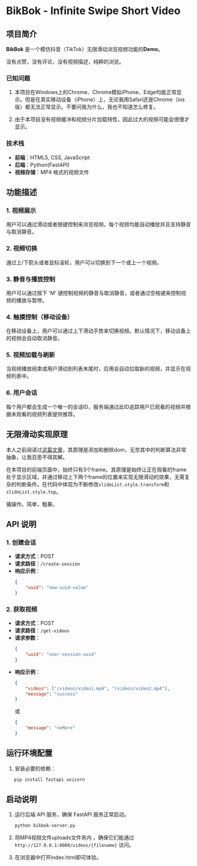 # BikBok - Infinite Swipe Short Video

## 项目简介

**BikBok** 是一个模仿抖音（TikTok）无限滑动浏览视频功能的**Demo**。

没有点赞，没有评论，没有视频描述，纯粹的浏览。


### 已知问题

1. 本项目在Windows上的Chrome、Chrome模拟iPhone、Edge均能正常显示。但是在真实移动设备（iPhone）上，无论我用Safari还是Chrome（ios版）都无法正常显示。不要问我为什么，我也不知道怎么修复。

2. 由于本项目没有视频缓冲和视频分片加载特性，因此过大的视频可能会很慢才显示。

### 技术栈

- **前端**：HTML5, CSS, JavaScript
- **后端**：Python(FastAPI)
- **视频存储**：MP4 格式的视频文件

## 功能描述

### 1. 视频展示
用户可以通过滑动或者按键控制来浏览视频。每个视频均能自动播放并且支持静音与取消静音。

### 2. 视频切换
通过上/下箭头或者鼠标滚轮，用户可以切换到下一个或上一个视频。

### 3. 静音与播放控制
用户可以通过按下 'M' 键控制视频的静音与取消静音，或者通过空格键来控制视频的播放与暂停。

### 4. 触摸控制（移动设备）
在移动设备上，用户可以通过上下滑动手势来切换视频。默认情况下，移动设备上的视频会自动取消静音。

### 5. 视频加载与刷新
当视频播放结束或用户滑动到列表末尾时，应用会自动拉取新的视频，并显示在视频列表中。

### 6. 用户会话
每个用户都会生成一个唯一的会话ID，服务端通过此ID追踪用户已观看的视频并根据未观看的视频列表提供推荐。

## 无限滑动实现原理

本人之前阅读过[这篇文章](https://juejin.cn/post/7361614921519054883)，其原理是添加和删除dom，无奈其中的判断算法非常抽象，让我百思不得其解。

在本项目的前端页面中，始终只有3个frame。其原理是始终让正在观看的frame处于显示区域，并通过移动上下两个frame的位置来实现无限滑动的效果，无需复杂的判断条件。在代码中体现为不断修改`slideList.style.transform`和`slideList.style.top`。

骚操作。简单，粗暴。

## API 说明

### 1. 创建会话

- **请求方式**：POST
- **请求路径**：`/create-session`
- **响应示例**：
    ```json
    {
        "uuid": "new-uuid-value"
    }
    ```

### 2. 获取视频

- **请求方式**：POST
- **请求路径**：`/get-videos`
- **请求参数**：
    ```json
    {
        "uuid": "user-session-uuid"
    }
    ```
- **响应示例**：
    ```json
    {
        "videos": ["/videos/video1.mp4", "/videos/video2.mp4"],
        "message": "success"
    }
    ```
    或
    ```json
    {
        "message": "noMore"
    }
    ```

## 运行环境配置

1. 安装必要的依赖：
```bash
   pip install fastapi uvicorn
```

## 启动说明

1. 运行后端 API 服务，确保 FastAPI 服务正常启动。
   ```bash
   python bikbok-server.py
   ```

2. 将MP4视频文件uploads文件夹内 ，确保它们能通过`http://127.0.0.1:8000/videos/{filename}` 访问。

3. 在浏览器中打开index.html即可体验。

